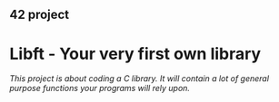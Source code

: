 ## 42 project

# Libft - Your very first own library

*This project is about coding a C library.
It will contain a lot of general purpose functions your programs will rely upon.*
